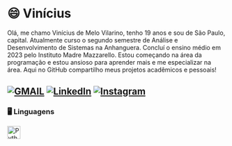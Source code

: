 # 😄 Vinícius

Olá, me chamo Vinícius de Melo Vilarino, tenho 19 anos e sou de São Paulo, capital. Atualmente curso o segundo semestre de Análise e Desenvolvimento de Sistemas na Anhanguera. Concluí o ensino médio em 2023 pelo Instituto Madre Mazzarello. Estou começando na área da programação e estou ansioso para aprender mais e me especializar na área. Aqui no GitHub compartilho meus projetos acadêmicos e pessoais!

[![GMAIL](https://img.shields.io/badge/Gmail-D14836?style=for-the-badge&logo=gmail&logoColor=white)](mailto:viniciusmelo688@gmail.com)
[![LinkedIn](https://img.shields.io/badge/LinkedIn-0077B5?style=for-the-badge&logo=linkedin&logoColor=white)](https://www.linkedin.com/in/vinicius-vilarino-0896b4359/)
[![Instagram](https://img.shields.io/badge/Instagram-E4405F?style=for-the-badge&logo=instagram&logoColor=white)](https://www.instagram.com/vinicius_vilarino/?next=%2F)
---
### 🖥️ Linguagens

 <img 
    aling="left"
    alt="Python"
    title="Python"
    width="30px"
    style="padding-right: 10px;"
    src="https://cdn.jsdelivr.net/gh/devicons/devicon@latest/icons/python/python-original.svg"
/>
    
